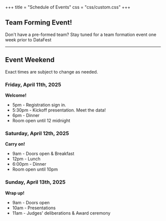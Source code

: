+++ 
title = "Schedule of Events" 
css =  "css/custom.css"
+++

<!---

Registration sign in starts at 5pm on Friday. 

You are of course free to come and go as you please throughout the event, but here are the times all team members should plan to be on premises:

- Friday 5-5:30pm - registration & kickoff session
- Saturday afternoon - group photo. Exact time to be announced via Discord 
- Sunday 1pm - Presentation submissions due
- Sunday 2pm - Presentations to Judges and awards ceremony

# On your marks....


* You are welcome to use any programming language you like, but we will host some pre-event workshops for Python, R, SAP Lumeria and possibly others. 
* Data Science Calendar of events https://csudsi.netlify.com/page/events/ 


    - Thu 2-14 2-3pm: Spatial data analysis. 
    - Tue 2-19 3-4pm: Managing data using SQL. Materials: https://csudsi.netlify.com/2019/02/13/2019-02-13-intro-sql/ 
    - Tue 3-5 2-3pm: Strategies to manage big data
    - Thu 3-28 2-3pm: Information Visualization
    - Fri 3-29 1-2pm: Using SAP Lumeria for Data Visualization (Glenn 304)
    - Tue 4-2 2-4pm: DataFest Prep - Get the experience by playing with last year's DataFest data. 
--->

## Team Forming Event!

Don't have a pre-formed team? Stay tuned for a team formation event one week prior to DataFest

------------------------------------------------------------------------
 
## Event Weekend

Exact times are subject to change as needed.

### Friday, April 11th, 2025

**Welcome!**

* 5pm - Registration sign in. 
* 5:30pm - Kickoff presentation. Meet the data!
* 6pm - Dinner
* Room open until 12 midnight

### Saturday, April 12th, 2025

**Carry on!**

* 9am - Doors open & Breakfast
* 12pm - Lunch
* 6:00pm - Dinner
* Room open until 10pm

<!-- Come back to update specifics following this template:
* 8am - Breakfast    
* 12pm - Lunch
* 6:00pm - Dinner
* Room open until 12 midnight 
-->

### Sunday, April 13th, 2025

**Wrap up!**

* 9am  - Doors open 
* 10am - Presentations
* 11am - Judges' deliberations & Award ceremony 

<!-- Come back to update specifics following this template:
* 8am - Breakfast
* 10am - Presentations due.
* 10:30am-12pm - Presentations and judges' deliberations.
* 12:30-1 - Award ceremony 
-->

